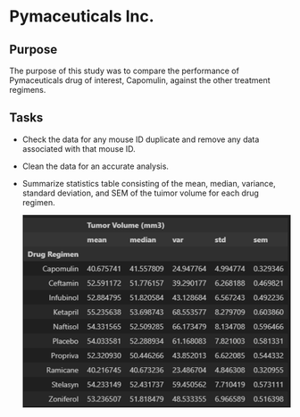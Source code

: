 # Pymaceuticals Inc.

## Purpose

The purpose of this study was to compare the performance of Pymaceuticals drug of interest, Capomulin, against the other treatment regimens.

## Tasks

- Check the data for any mouse ID duplicate and remove any data associated with that mouse ID.
- Clean the data for an accurate analysis.
- Summarize statistics table consisting of the mean, median, variance, standard deviation, and SEM of the tuimor volume for each drug regimen.

  ![output](1.png)
  
